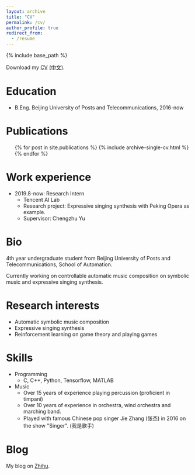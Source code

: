 ```yaml
---
layout: archive
title: "CV"
permalink: /cv/
author_profile: true
redirect_from:
  - /resume
---
```


{% include base_path %}

Download my [CV](https://lukewys.github.io/files/cv_yusongwu.pdf) [(中文)](https://lukewys.github.io/files/简历_中文_吴雨松.pdf).

# Education
* B.Eng. Beijing University of Posts and Telecommunications, 2016-now

Publications
======
  <ul>{% for post in site.publications %}
    {% include archive-single-cv.html %}
  {% endfor %}</ul>

Work experience
======
* 2019.8-now: Research Intern
  * Tencent AI Lab
  * Research project: Expressive singing synthesis with Peking Opera as example. 
  * Supervisor: Chengzhu Yu
  
# Bio

4th year undergraduate student from Beijing University of Posts and Telecommunications, School of Automation.

Currently working on controllable automatic music composition on symbolic music and expressive singing synthesis.

# Research interests

- Automatic symbolic music composition
- Expressive singing synthesis
- Reinforcement learning on game theory and playing games

# Skills

- Programming
  - C, C++, Python, Tensorflow, MATLAB
- Music
  - Over 15 years of experience playing percussion (proficient in timpani)
  - Over 10 years of experience in orchestra, wind orchestra and marching band.
  - Played with famous Chinese pop singer Jie Zhang (张杰) in 2016 on the show "Singer". (我是歌手)

# Blog

My blog on [Zhihu](https://www.zhihu.com/people/wu-yu-song-52/posts).

